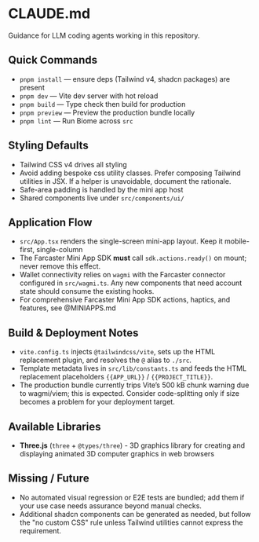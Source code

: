 # CLAUDE.md

Guidance for LLM coding agents working in this repository.

## Quick Commands
- `pnpm install` — ensure deps (Tailwind v4, shadcn packages) are present
- `pnpm dev` — Vite dev server with hot reload
- `pnpm build` — Type check then build for production
- `pnpm preview` — Preview the production bundle locally
- `pnpm lint` — Run Biome across `src`

## Styling Defaults
- Tailwind CSS v4 drives all styling
- Avoid adding bespoke css utility classes. Prefer composing Tailwind utilities in JSX. If a helper is unavoidable, document the rationale.
- Safe-area padding is handled by the mini app host
- Shared components live under `src/components/ui/`

## Application Flow
- `src/App.tsx` renders the single-screen mini-app layout. Keep it mobile-first, single-column
- The Farcaster Mini App SDK **must** call `sdk.actions.ready()` on mount; never remove this effect.
- Wallet connectivity relies on `wagmi` with the Farcaster connector configured in `src/wagmi.ts`. Any new components that need account state should consume the existing hooks.
- For comprehensive Farcaster Mini App SDK actions, haptics, and features, see @MINIAPPS.md

## Build & Deployment Notes
- `vite.config.ts` injects `@tailwindcss/vite`, sets up the HTML replacement plugin, and resolves the `@` alias to `./src`.
- Template metadata lives in `src/lib/constants.ts` and feeds the HTML replacement placeholders `{{APP_URL}}` / `{{PROJECT_TITLE}}`.
- The production bundle currently trips Vite’s 500 kB chunk warning due to wagmi/viem; this is expected. Consider code-splitting only if size becomes a problem for your deployment target.

## Available Libraries
- **Three.js** (`three` + `@types/three`) - 3D graphics library for creating and displaying animated 3D computer graphics in web browsers

## Missing / Future
- No automated visual regression or E2E tests are bundled; add them if your use case needs assurance beyond manual checks.
- Additional shadcn components can be generated as needed, but follow the "no custom CSS" rule unless Tailwind utilities cannot express the requirement.
